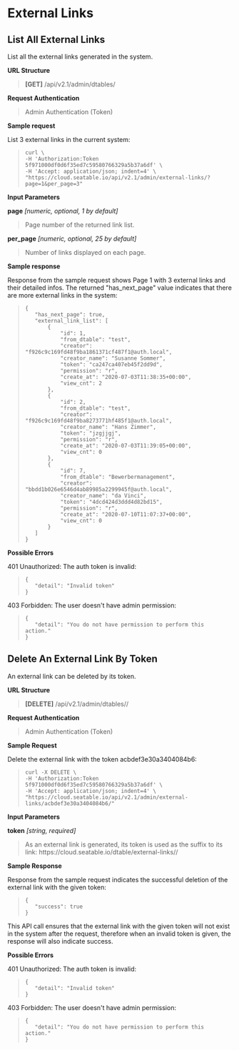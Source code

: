 # External Links

## List All External Links

List all the external links generated in the system.

**URL Structure**

> **\[GET]** /api/v2.1/admin/dtables/


**Request Authentication**

> Admin Authentication (Token)


**Sample request**

List 3 external links in the current system:

> ```
> curl \
> -H 'Authorization:Token 5f971000df0d6f35ed7c59580766329a5b37a6df' \
> -H 'Accept: application/json; indent=4' \
> "https://cloud.seatable.io/api/v2.1/admin/external-links/?page=1&per_page=3"
> 
> ```


**Input Parameters**

**page** _\[numeric, optional, 1 by default]_ 
> Page number of the returned link list.

**per_page** _\[numeric, optional, 25 by default]_
> Number of links displayed on each page.



**Sample response**

Response from the sample request shows Page 1 with 3 external links and their detailed infos. The returned "has_next_page" value indicates that there are more external links in the system:

>```
>{
>    "has_next_page": true,
>    "external_link_list": [
>        {
>            "id": 1,
>            "from_dtable": "test",
>            "creator": "f926c9c169fd48f9ba1861371cf487f1@auth.local",
>            "creator_name": "Susanne Sommer",
>            "token": "ca247ca407eb45f2dd9d",
>            "permission": "r",
>            "create_at": "2020-07-03T11:38:35+00:00",
>            "view_cnt": 2
>        },
>        {
>            "id": 2,
>            "from_dtable": "test",
>            "creator": "f926c9c169fd48f9ba8273771hf485f1@auth.local",
>            "creator_name": "Hans Zimmer",
>            "token": "jzgjjgj",
>            "permission": "r",
>            "create_at": "2020-07-03T11:39:05+00:00",
>            "view_cnt": 0
>        },
>        {
>            "id": 7,
>            "from_dtable": "Bewerbermanagement",
>            "creator": "bbdd1b026e6546d4ab89985a2299945f@auth.local",
>            "creator_name": "da Vinci",
>            "token": "4dcd424d3ddd4d82bd15",
>            "permission": "r",
>            "create_at": "2020-07-10T11:07:37+00:00",
>            "view_cnt": 0
>        }
>    ]
>}
>```

**Possible Errors**

401 Unauthorized: The auth token is invalid:
>```
>{
>    "detail": "Invalid token"
>}
>```

403 Forbidden: The user doesn't have admin permission:
>```
>{
>    "detail": "You do not have permission to perform this action."
>}
>```

## Delete An External Link By Token

An external link can be deleted by its token. 

**URL Structure**

> **\[DELETE]** /api/v2.1/admin/dtables/<token>/

**Request Authentication**

> Admin Authentication (Token)

**Sample Request**

Delete the external link with the token acbdef3e30a3404084b6:

>```
>curl -X DELETE \
>-H 'Authorization:Token 5f971000df0d6f35ed7c59580766329a5b37a6df' \
>-H 'Accept: application/json; indent=4' \
>"https://cloud.seatable.io/api/v2.1/admin/external-links/acbdef3e30a3404084b6/"
>
>```

**Input Parameters**

**token** _\[string, required]_
> As an external link is generated, its token is used as the suffix to its link: https\://cloud.seatable.io/dtable/external-links/<token>/

**Sample Response**

Response from the sample request indicates the successful deletion of the external link with the given token:

>```
>{
>    "success": true
>}
>```
This API call ensures that the external link with the given token will not exist in the system after the request, therefore when an invalid token is given, the response will also indicate success.

**Possible Errors**

401 Unauthorized: The auth token is invalid:
>```
>{
>    "detail": "Invalid token"
>}
>```

403 Forbidden: The user doesn't have admin permission:
>```
>{
>    "detail": "You do not have permission to perform this action."
>}
>```


